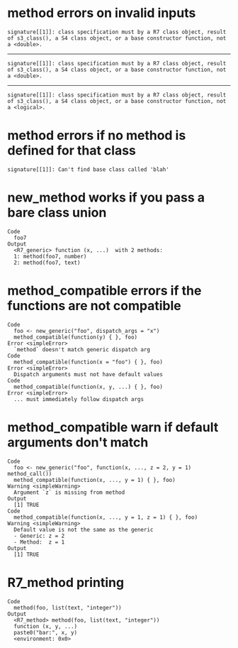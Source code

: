 # method errors on invalid inputs

    signature[[1]]: class specification must by a R7 class object, result of s3_class(), a S4 class object, or a base constructor function, not a <double>.

---

    signature[[1]]: class specification must by a R7 class object, result of s3_class(), a S4 class object, or a base constructor function, not a <double>.

---

    signature[[1]]: class specification must by a R7 class object, result of s3_class(), a S4 class object, or a base constructor function, not a <logical>.

# method errors if no method is defined for that class

    signature[[1]]: Can't find base class called 'blah'

# new_method works if you pass a bare class union

    Code
      foo7
    Output
      <R7_generic> function (x, ...)  with 2 methods:
      1: method(foo7, number)
      2: method(foo7, text)

# method_compatible errors if the functions are not compatible

    Code
      foo <- new_generic("foo", dispatch_args = "x")
      method_compatible(function(y) { }, foo)
    Error <simpleError>
      `method` doesn't match generic dispatch arg
    Code
      method_compatible(function(x = "foo") { }, foo)
    Error <simpleError>
      Dispatch arguments must not have default values
    Code
      method_compatible(function(x, y, ...) { }, foo)
    Error <simpleError>
      ... must immediately follow dispatch args

# method_compatible warn if default arguments don't match

    Code
      foo <- new_generic("foo", function(x, ..., z = 2, y = 1) method_call())
      method_compatible(function(x, ..., y = 1) { }, foo)
    Warning <simpleWarning>
      Argument `z` is missing from method
    Output
      [1] TRUE
    Code
      method_compatible(function(x, ..., y = 1, z = 1) { }, foo)
    Warning <simpleWarning>
      Default value is not the same as the generic
      - Generic: z = 2
      - Method:  z = 1
    Output
      [1] TRUE

# R7_method printing

    Code
      method(foo, list(text, "integer"))
    Output
      <R7_method> method(foo, list(text, "integer"))
      function (x, y, ...) 
      paste0("bar:", x, y)
      <environment: 0x0>

